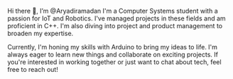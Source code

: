 Hi there 👋, I’m @Aryadiramadan
I'm a Computer Systems student with a passion for IoT and Robotics. 
I've managed projects in these fields and am proficient in C++. 
I'm also diving into project and product management to broaden my expertise.

Currently, I'm honing my skills with Arduino to bring my ideas to life. I'm always eager to learn new things and collaborate on exciting projects. 
If you're interested in working together or just want to chat about tech, feel free to reach out!

<!---
Aryadiramadan/Aryadiramadan is a ✨ special ✨ repository because its `README.md` (this file) appears on your GitHub profile.
You can click the Preview link to take a look at your changes.
--->
